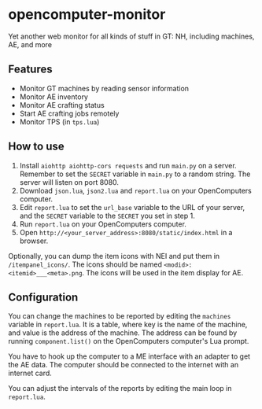 # opencomputer-monitor

Yet another web monitor for all kinds of stuff in GT: NH, including machines, AE, and more

## Features

- Monitor GT machines by reading sensor information
- Monitor AE inventory
- Monitor AE crafting status
- Start AE crafting jobs remotely
- Monitor TPS (in `tps.lua`)

## How to use

1. Install `aiohttp aiohttp-cors requests` and run `main.py` on a server. Remember to set the `SECRET` variable in `main.py` to a random string. The server will listen on port 8080.
2. Download `json.lua`, `json2.lua` and `report.lua` on your OpenComputers computer.
3. Edit `report.lua` to set the `url_base` variable to the URL of your server, and the `SECRET` variable to the `SECRET` you set in step 1.
4. Run `report.lua` on your OpenComputers computer.
5. Open `http://<your_server_address>:8080/static/index.html` in a browser.

Optionally, you can dump the item icons with NEI and put them in `/itempanel_icons/`. The icons should be named `<modid>:<itemid>___<meta>.png`. The icons will be used in the item display for AE.

## Configuration

You can change the machines to be reported by editing the `machines` variable in `report.lua`. It is a table, where key is the name of the machine, and value is the address of the machine. The address can be found by running `component.list()` on the OpenComputers computer's Lua prompt.

You have to hook up the computer to a ME interface with an adapter to get the AE data. The computer should be connected to the internet with an internet card.

You can adjust the intervals of the reports by editing the main loop in `report.lua`.
